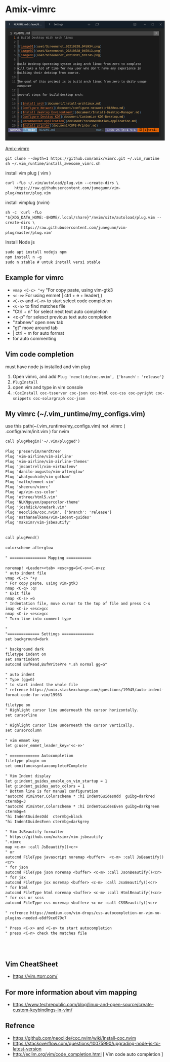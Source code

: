 # Amix-vimrc
![vim-example](../aset/example-vim.png)

[Amix-vimrc](https://github.com/amix/vimrc)

```
git clone --depth=1 https://github.com/amix/vimrc.git ~/.vim_runtime
sh ~/.vim_runtime/install_awesome_vimrc.sh
```

install vim plug ( vim )

```
curl -fLo ~/.vim/autoload/plug.vim --create-dirs \
    https://raw.githubusercontent.com/junegunn/vim-plug/master/plug.vim
```
install vimplug (nvim)
```
sh -c 'curl -fLo "${XDG_DATA_HOME:-$HOME/.local/share}"/nvim/site/autoload/plug.vim --create-dirs \
       https://raw.githubusercontent.com/junegunn/vim-plug/master/plug.vim'
```

Install Node js 
```
sudo apt install nodejs npm
npm install n -g
sudo n stable # untuk install versi stable 
```

## Example for vimrc
- `vmap <C-c> "+y`
"For copy paste, using vim-gtk3
- `<c-e>`
For using emmet | ctrl + e + leader(,)
- `<C-x>` and `<C-n>` to start select code completion 
- `<C-n>` to find matches file 
- "Ctrl + n" for select next text auto completion
- <c-p" for selesct previous text auto completion
- ":tabnew" open new tab
- "gt" move around tab
- <c-m> | ctrl + m for auto format 
- <c-i> for auto commenting

## Vim code completion
must have node js installed and vim plug 
1. Open vimrc, and add `Plug 'neoclide/coc.nvim', {'branch': 'release'}`
2. `PlugInstall`
3. open vim and type in vim console 
4. `:CocInstall coc-tsserver coc-json coc-html coc-css coc-pyright coc-snippets coc-solargraph coc-json`


## My vimrc (~/.vim_runtime/my_configs.vim)
use this path(~/.vim_runtime/my_configs.vim) not .vimrc
( .config/nvim/init.vim ) for nvim
```
call plug#begin('~/.vim/plugged')

Plug 'preservim/nerdtree'
Plug 'vim-airline/vim-airline'
Plug 'vim-airline/vim-airline-themes'
Plug 'jmcantrell/vim-virtualenv'
Plug 'danilo-augusto/vim-afterglow'
Plug 'whatyouhide/vim-gotham'
Plug 'mattn/emmet-vim'
Plug 'sheerun/vimrc'
Plug 'ap/vim-css-color'
Plug 'othree/html5.vim'
Plug 'NLKNguyen/papercolor-theme'
Plug 'joshdick/onedark.vim'
Plug 'neoclide/coc.nvim', {'branch': 'release'}
Plug 'nathanaelkane/vim-indent-guides'
Plug 'maksimr/vim-jsbeautify'


call plug#end()

colorscheme afterglow

" ================ Mapping ===========

noremap! <Leader><tab> <esc>gg=G<C-o><C-o>zz 
" auto indent file 
vmap <C-c> "+y
" For copy paste, using vim-gtk3
nmap <C-q> :q! 
" Exit file 
nmap <C-s> =G
" Indentation file, move cursor to the top of file and press C-s 
imap <C-i> <esc>gcc
nmap <C-i> <esc>gcc
" Turn line into comment type

"
"============== Settings ==============
set background=dark

" background dark 
filetype indent on
set smartindent
autocmd BufRead,BufWritePre *.sh normal gg=G" 

" auto indent 
" Type (gg=G)
" to start indent the whole file 
" refrence https://unix.stackexchange.com/questions/19945/auto-indent-format-code-for-vim/19963

filetype on 
" Highlight cursor line underneath the cursor horizontally.
set cursorline

" Highlight cursor line underneath the cursor vertically.
set cursorcolumn

" vim emmet key 
let g:user_emmet_leader_key='<c-e>'

" ============= Autocompletion
filetype plugin on 
set omnifunc=syntaxcomplete#Complete

" Vim Indent display
let g:indent_guides_enable_on_vim_startup = 1
let g:indent_guides_auto_colors = 1
" Bottom line is for manual configuration
"autocmd VimEnter,Colorscheme * :hi IndentGuidesOdd  guibg=darkred   ctermbg=3
"autocmd VimEnter,Colorscheme * :hi IndentGuidesEven guibg=darkgreen ctermbg=4
"hi IndentGuidesOdd  ctermbg=black
"hi IndentGuidesEven ctermbg=darkgrey

" Vim JsBeautify formatter
" https://github.com/maksimr/vim-jsbeautify
".vimrc
map <c-m> :call JsBeautify()<cr>
" or
autocmd FileType javascript noremap <buffer>  <c-m> :call JsBeautify()<cr>
" for json
autocmd FileType json noremap <buffer> <c-m> :call JsonBeautify()<cr>
" for jsx
autocmd FileType jsx noremap <buffer> <c-m> :call JsxBeautify()<cr>
" for html
autocmd FileType html noremap <buffer> <c-m> :call HtmlBeautify()<cr>
" for css or scss
autocmd FileType css noremap <buffer> <c-m> :call CSSBeautify()<cr>

" refrence https://medium.com/vim-drops/css-autocompletion-on-vim-no-plugins-needed-e8df9ce079c7

" Press <C-x> and <C-o> to start autocompletion
" press <C-n> check the matches file 




```

## Vim CheatSheet
- https://vim.rtorr.com/


## For more information about vim mapping
- https://www.techrepublic.com/blog/linux-and-open-source/create-custom-keybindings-in-vim/


## Refrence 
- https://github.com/neoclide/coc.nvim/wiki/Install-coc.nvim
- https://stackoverflow.com/questions/10075990/upgrading-node-js-to-latest-version
- http://eclim.org/vim/code_completion.html [ Vim code auto completion ]
